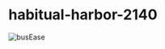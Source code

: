 # habitual-harbor-2140
![busEase](https://user-images.githubusercontent.com/58816804/229332356-13147738-840c-4c04-be4e-37d024ebe236.png)
